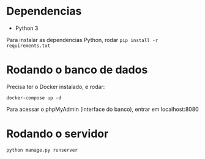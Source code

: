 # Dependencias

- Python 3

Para instalar as dependencias Python, rodar `pip install -r requirements.txt`

# Rodando o banco de dados

Precisa ter o Docker instalado, e rodar:

`docker-compose up -d`

Para acessar o phpMyAdmin (interface do banco), entrar em localhost:8080

# Rodando o servidor

`python manage.py runserver`